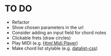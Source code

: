 # TO DO

- Refactor
- Show chosen parameters in the url
- Consider adding an input field for chord notes
- Clickable frets (draw circles)
- Play MIDI (e.g. [Html Midi Player](https://github.com/cifkao/html-midi-player))
- Make chord list stylable (e.g. [datalist-css](https://www.npmjs.com/package/datalist-css?activeTab=readme))

